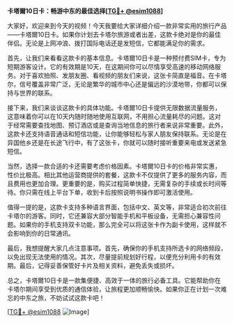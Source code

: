 **卡塔爾10日卡：畅游中东的最佳选择[[TG💪+ @esim1088](https://t.me/s/esim1088)]**

大家好，欢迎来到今天的视频！今天我要给大家详细介绍一款非常实用的旅行产品——卡塔爾10日卡。如果你计划去卡塔尔旅游或者出差，这款卡绝对是你的最佳伴侣。无论是上网冲浪、拨打国际电话还是发短信，它都能满足你的需求。

首先，让我们来看看这款卡的基本信息。卡塔爾10日卡是一种预付费SIM卡，专为短期游客设计。它的有效期是10天，在这期间你可以尽情享受高速的移动网络服务。对于喜欢拍照、发朋友圈、看视频的朋友们来说，这张卡简直是福音。在卡塔尔，信号覆盖非常广泛，无论是繁华的城市中心还是偏远的沙漠地带，你都可以保持与世界的联系。

接下来，我们来谈谈这款卡的具体功能。卡塔爾10日卡提供无限数据流量服务，这意味着你可以在10天内随时随地使用互联网，不用担心流量耗尽的问题。这对于经常需要查找地图、预订酒店或是查询当地信息的旅行者来说非常重要。此外，这款卡还支持语音通话和短信功能，让你能够轻松与家人朋友保持联系。无论是在异国他乡还是在长途飞行中，有了这张卡，你就可以随时接听重要来电或发送紧急短信。

当然，选择一款合适的卡还需要考虑价格因素。卡塔爾10日卡的价格非常实惠，性价比极高。相比其他运营商提供的套餐，这款卡不仅提供了更多的服务内容，而且费用也更加合理。更重要的是，购买过程简单快捷，无需复杂的手续或长时间等待。你只需在线上平台下单，收到卡后按照说明书操作即可激活使用。

值得一提的是，这款卡支持多种语言界面，包括中文、英文等，非常适合初次前往卡塔尔的游客。同时，它还兼容大部分智能手机和平板设备，无需担心兼容性问题。如果你的手机支持双卡功能，那么完全可以将这张卡作为副卡使用，这样就不会影响到你的日常通讯。

最后，我想提醒大家几点注意事项。首先，确保你的手机支持所选卡的网络频段，以免出现无法使用的情况。其次，尽量提前规划好行程，以便充分利用卡的有效期。最后，记得妥善保管好卡片及相关资料，避免丢失或损坏。

总之，卡塔爾10日卡是一款集便捷、高效于一体的旅行必备工具。它能帮助你在卡塔尔期间享受到优质的通信体验，让旅程更加顺畅愉快。如果你正在计划一次难忘的中东之旅，不妨试试这款卡吧！

[[TG💪+ @esim1088](https://t.me/s/esim1088) ![Image](https://i.postimg.cc/4NQfJmqS/Snipaste-2025-05-13-00-14-12.png)]